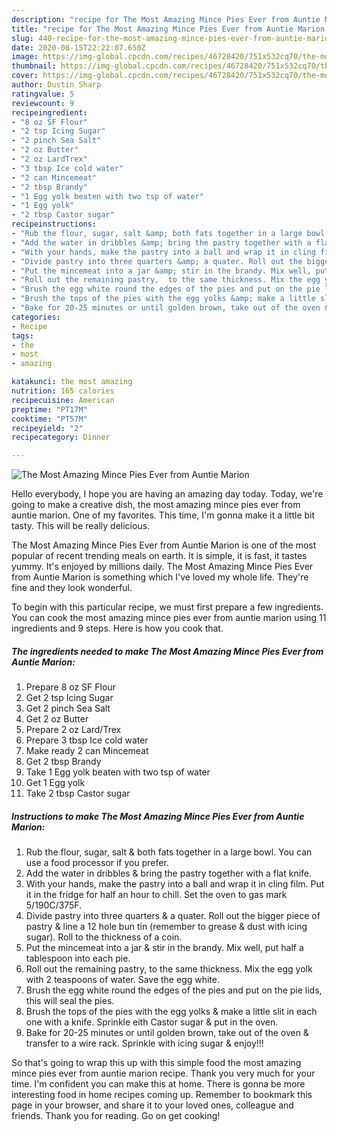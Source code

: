 ```yaml
---
description: "recipe for The Most Amazing Mince Pies Ever from Auntie Marion | how to make healthy The Most Amazing Mince Pies Ever from Auntie Marion"
title: "recipe for The Most Amazing Mince Pies Ever from Auntie Marion | how to make healthy The Most Amazing Mince Pies Ever from Auntie Marion"
slug: 440-recipe-for-the-most-amazing-mince-pies-ever-from-auntie-marion-how-to-make-healthy-the-most-amazing-mince-pies-ever-from-auntie-marion
date: 2020-08-15T22:22:07.650Z
image: https://img-global.cpcdn.com/recipes/46728420/751x532cq70/the-most-amazing-mince-pies-ever-from-auntie-marion-recipe-main-photo.jpg
thumbnail: https://img-global.cpcdn.com/recipes/46728420/751x532cq70/the-most-amazing-mince-pies-ever-from-auntie-marion-recipe-main-photo.jpg
cover: https://img-global.cpcdn.com/recipes/46728420/751x532cq70/the-most-amazing-mince-pies-ever-from-auntie-marion-recipe-main-photo.jpg
author: Dustin Sharp
ratingvalue: 5
reviewcount: 9
recipeingredient:
- "8 oz SF Flour"
- "2 tsp Icing Sugar"
- "2 pinch Sea Salt"
- "2 oz Butter"
- "2 oz LardTrex"
- "3 tbsp Ice cold water"
- "2 can Mincemeat"
- "2 tbsp Brandy"
- "1 Egg yolk beaten with two tsp of water"
- "1 Egg yolk"
- "2 tbsp Castor sugar"
recipeinstructions:
- "Rub the flour, sugar, salt &amp; both fats together in a large bowl.  You can use a food processor if you prefer."
- "Add the water in dribbles &amp; bring the pastry together with a flat knife."
- "With your hands, make the pastry into a ball and wrap it in cling film. Put it in the fridge for half an hour to chill. Set the oven to gas mark 5/190C/375F."
- "Divide pastry into three quarters &amp; a quater. Roll out the bigger piece of pastry &amp; line a 12 hole bun tin (remember to grease &amp; dust with icing sugar). Roll to the thickness of a coin."
- "Put the mincemeat into a jar &amp; stir in the brandy. Mix well, put half a tablespoon into each pie."
- "Roll out the remaining pastry,  to the same thickness. Mix the egg yolk with 2 teaspoons of water.  Save the egg white."
- "Brush the egg white round the edges of the pies and put on the pie lids, this will seal the pies."
- "Brush the tops of the pies with the egg yolks &amp; make a little slit in each one with a knife. Sprinkle eith Castor sugar &amp; put in the oven."
- "Bake for 20-25 minutes or until golden brown, take out of the oven &amp; transfer to a wire rack. Sprinkle with icing sugar &amp; enjoy!!!"
categories:
- Recipe
tags:
- the
- most
- amazing

katakunci: the most amazing 
nutrition: 165 calories
recipecuisine: American
preptime: "PT17M"
cooktime: "PT57M"
recipeyield: "2"
recipecategory: Dinner

---
```



![The Most Amazing Mince Pies Ever from Auntie Marion](https://img-global.cpcdn.com/recipes/46728420/751x532cq70/the-most-amazing-mince-pies-ever-from-auntie-marion-recipe-main-photo.jpg)

Hello everybody, I hope you are having an amazing day today. Today, we're going to make a creative dish, the most amazing mince pies ever from auntie marion. One of my favorites. This time, I'm gonna make it a little bit tasty. This will be really delicious.

The Most Amazing Mince Pies Ever from Auntie Marion is one of the most popular of recent trending meals on earth. It is simple, it is fast, it tastes yummy. It's enjoyed by millions daily. The Most Amazing Mince Pies Ever from Auntie Marion is something which I've loved my whole life. They're fine and they look wonderful.




To begin with this particular recipe, we must first prepare a few ingredients. You can cook the most amazing mince pies ever from auntie marion using 11 ingredients and 9 steps. Here is how you cook that.

<!--inarticleads1-->

##### The ingredients needed to make The Most Amazing Mince Pies Ever from Auntie Marion:

1. Prepare 8 oz SF Flour
1. Get 2 tsp Icing Sugar
1. Get 2 pinch Sea Salt
1. Get 2 oz Butter
1. Prepare 2 oz Lard/Trex
1. Prepare 3 tbsp Ice cold water
1. Make ready 2 can Mincemeat
1. Get 2 tbsp Brandy
1. Take 1 Egg yolk beaten with two tsp of water
1. Get 1 Egg yolk
1. Take 2 tbsp Castor sugar




<!--inarticleads2-->

##### Instructions to make The Most Amazing Mince Pies Ever from Auntie Marion:

1. Rub the flour, sugar, salt &amp; both fats together in a large bowl.  You can use a food processor if you prefer.
1. Add the water in dribbles &amp; bring the pastry together with a flat knife.
1. With your hands, make the pastry into a ball and wrap it in cling film. Put it in the fridge for half an hour to chill. Set the oven to gas mark 5/190C/375F.
1. Divide pastry into three quarters &amp; a quater. Roll out the bigger piece of pastry &amp; line a 12 hole bun tin (remember to grease &amp; dust with icing sugar). Roll to the thickness of a coin.
1. Put the mincemeat into a jar &amp; stir in the brandy. Mix well, put half a tablespoon into each pie.
1. Roll out the remaining pastry,  to the same thickness. Mix the egg yolk with 2 teaspoons of water.  Save the egg white.
1. Brush the egg white round the edges of the pies and put on the pie lids, this will seal the pies.
1. Brush the tops of the pies with the egg yolks &amp; make a little slit in each one with a knife. Sprinkle eith Castor sugar &amp; put in the oven.
1. Bake for 20-25 minutes or until golden brown, take out of the oven &amp; transfer to a wire rack. Sprinkle with icing sugar &amp; enjoy!!!




So that's going to wrap this up with this simple food the most amazing mince pies ever from auntie marion recipe. Thank you very much for your time. I'm confident you can make this at home. There is gonna be more interesting food in home recipes coming up. Remember to bookmark this page in your browser, and share it to your loved ones, colleague and friends. Thank you for reading. Go on get cooking!
